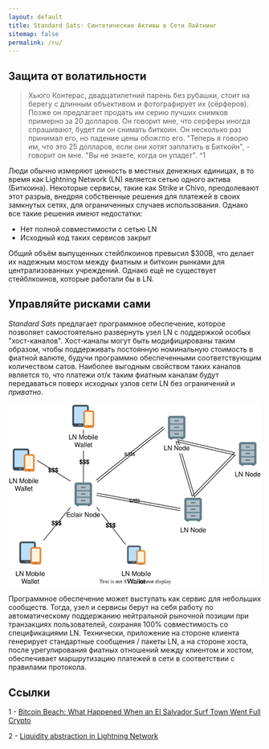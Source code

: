 ```yaml
---
layout: default
title: Standard Sats: Синтетические Активы в Сети Лайтнинг
sitemap: false
permalink: /ru/
---
```


## Защита от волатильности

> Хьюго Контерас, двадцатилетний парень без рубашки, стоит на берегу с длинным объективом и фотографирует их (cёрферов). 
Позже он предлагает продать им серию лучших снимков примерно за 20 долларов. Он говорит мне, что серферы иногда 
спрашивают, будет ли он снимать биткоин. Он несколько раз принимал его, но падение цены обожгло его. "Теперь я говорю 
им, что это 25 долларов, если они хотят заплатить в Биткойн", - говорит он мне. "Вы не знаете, когда он упадет". ^1

Люди обычно измеряют ценность в местных денежных единицах, в то время как Lightning Network (LN) является сетью
одного актива (Биткоина). Некоторые сервисы, такие как Strike и Chivo, преодолевают этот разрыв, внедряя собственные 
решения для платежей в своих замкнутых сетях, для ограниченных случаев использования. Однако все такие решения имеют 
недостатки:

 - Нет полной совместимости с сетью LN
 - Исходный код таких сервисов закрыт
 
Общий объём выпущенных стейблкоинов превысил $300B, что делает их надежным мостом между фиатным и биткоин рынками для 
централизованных учреждений. Однако ещё не существует стейблкоинов, которые работали бы в LN.

## Управляйте рисками сами

*Standard Sats* предлагает программное обеспечение, которое позволяет самостоятельно развернуть узел LN c поддержкой 
особых "хост-каналов". Хост-каналы могут быть модифицированы таким образом, чтобы поддерживать постоянную номинальную 
стоимость в фиатной валюте, будучи программно обеспеченными соответствующим количеством сатов. Наиболее выгодным 
свойством таких каналов является то, что платежи от/к таким фиатным каналам будут передаваться поверх исходных узлов 
сети LN без ограничений и _приватно_.

![Схематический вид узла сообщества и связанных мобильных кошельков ><](assets/img/standard-sats-community.drawio.svg)

Программное обеспечение может выступать как сервис для небольших сообществ. Тогда, узел и сервисы берут на себя работу
по автоматическому поддержанию нейтральной рыночной позиции при транзакциях пользователей, сохраняя 100% совместимость 
со спецификациями LN. Технически, приложение на стороне клиента генерирует стандартные сообщения / пакеты LN, а на 
стороне хоста, после урегулирования фиатных отношений между клиентом и хостом, обеспечивает маршрутизацию платежей в 
сети в соответствии с правилами протокола.

## Ссылки

1 - [Bitcoin Beach: What Happened When an El Salvador Surf Town Went Full Crypto](https://www.bloomberg.com/news/features/2021-06-17/world-s-biggest-bitcoin-experiment-is-a-surf-town-in-el-salvador)

2 - [Liquidity abstraction in Lightning Network](https://notgeld.medium.com/liquidity-abstraction-in-lightning-network-3d7a1d76ac82)